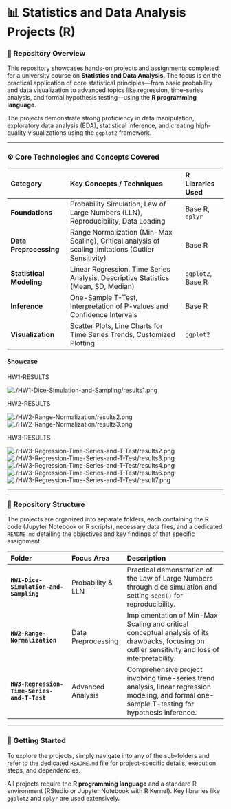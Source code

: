 # 📊 Statistics and Data Analysis Projects (R)

### 🌟 Repository Overview

This repository showcases hands-on projects and assignments completed for a university course on **Statistics and Data Analysis**. The focus is on the practical application of core statistical principles—from basic probability and data visualization to advanced topics like regression, time-series analysis, and formal hypothesis testing—using the **R programming language**.

The projects demonstrate strong proficiency in data manipulation, exploratory data analysis (EDA), statistical inference, and creating high-quality visualizations using the `ggplot2` framework.

---

### ⚙️ Core Technologies and Concepts Covered

| Category | Key Concepts / Techniques | R Libraries Used |
| :--- | :--- | :--- |
| **Foundations** | Probability Simulation, Law of Large Numbers (LLN), Reproducibility, Data Loading | Base R, `dplyr` |
| **Data Preprocessing**| Range Normalization (Min-Max Scaling), Critical analysis of scaling limitations (Outlier Sensitivity) | Base R |
| **Statistical Modeling**| Linear Regression, Time Series Analysis, Descriptive Statistics (Mean, SD, Median) | `ggplot2`, Base R |
| **Inference** | One-Sample T-Test, Interpretation of P-values and Confidence Intervals | Base R |
| **Visualization** | Scatter Plots, Line Charts for Time Series Trends, Customized Plotting | `ggplot2` |


#### Showcase

HW1-RESULTS

![./HW1-Dice-Simulation-and-Sampling/results1.png](https://github.com/MahdisSep/Statistics-and-Data-Analysis-R/blob/main/HW1-Dice-Simulation-and-Sampling/results1.png)

HW2-RESULTS

![./HW2-Range-Normalization/results2.png](https://github.com/MahdisSep/Statistics-and-Data-Analysis-R/blob/main/HW2-Range-Normalization/results2.png)
![./HW2-Range-Normalization/results3.png](https://github.com/MahdisSep/Statistics-and-Data-Analysis-R/blob/main/HW2-Range-Normalization/results3.png)

HW3-RESULTS

![./HW3-Regression-Time-Series-and-T-Test/results2.png](https://github.com/MahdisSep/Statistics-and-Data-Analysis-R/blob/main/HW3-Regression-Time-Series-and-T-Test/results2.png)
![./HW3-Regression-Time-Series-and-T-Test/results3.png](https://github.com/MahdisSep/Statistics-and-Data-Analysis-R/blob/main/HW3-Regression-Time-Series-and-T-Test/results3.png)
![./HW3-Regression-Time-Series-and-T-Test/results4.png](https://github.com/MahdisSep/Statistics-and-Data-Analysis-R/blob/main/HW3-Regression-Time-Series-and-T-Test/results4.png)
![./HW3-Regression-Time-Series-and-T-Test/results6.png](https://github.com/MahdisSep/Statistics-and-Data-Analysis-R/blob/main/HW3-Regression-Time-Series-and-T-Test/results6.png)
![./HW3-Regression-Time-Series-and-T-Test/result7.png](https://github.com/MahdisSep/Statistics-and-Data-Analysis-R/blob/main/HW3-Regression-Time-Series-and-T-Test/result7.png)


-----



### 📂 Repository Structure

The projects are organized into separate folders, each containing the R code (Jupyter Notebook or R scripts), necessary data files, and a dedicated `README.md` detailing the objectives and key findings of that specific assignment.

| Folder | Focus Area | Description |
| :--- | :--- | :--- |
| **`HW1-Dice-Simulation-and-Sampling`** | Probability & LLN | Practical demonstration of the Law of Large Numbers through dice simulation and setting `seed()` for reproducibility. |
| **`HW2-Range-Normalization`** | Data Preprocessing | Implementation of Min-Max Scaling and critical conceptual analysis of its drawbacks, focusing on outlier sensitivity and loss of interpretability. |
| **`HW3-Regression-Time-Series-and-T-Test`** | Advanced Analysis | Comprehensive project involving time-series trend analysis, linear regression modeling, and formal one-sample T-testing for hypothesis inference. |

---

### 🚀 Getting Started

To explore the projects, simply navigate into any of the sub-folders and refer to the dedicated `README.md` file for project-specific details, execution steps, and dependencies.

All projects require the **R programming language** and a standard R environment (RStudio or Jupyter Notebook with R Kernel). Key libraries like `ggplot2` and `dplyr` are used extensively.